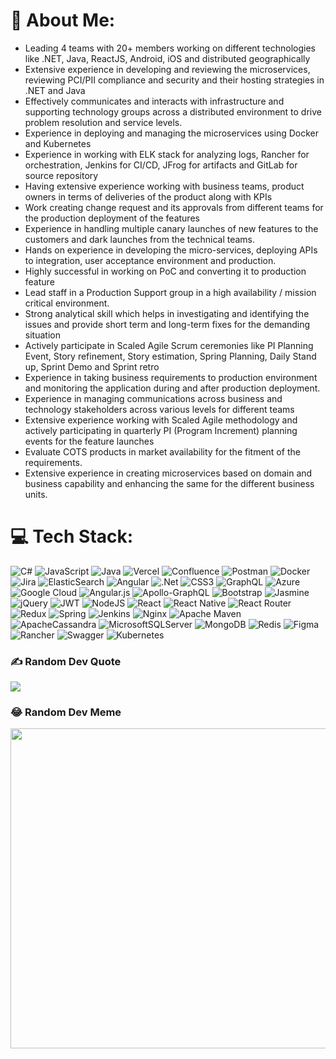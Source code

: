 # 💫 About Me:
- Leading 4 teams with 20+ members working on different technologies like .NET, Java, ReactJS, Android, iOS and distributed geographically
- Extensive experience in developing and reviewing the microservices, reviewing PCI/PII compliance and security and their hosting strategies in .NET and Java
- Effectively communicates and interacts with infrastructure and supporting technology groups across a distributed environment to drive problem resolution and service levels.
- Experience in deploying and managing the microservices using Docker and Kubernetes
- Experience in working with ELK stack for analyzing logs, Rancher for orchestration, Jenkins for CI/CD, JFrog for artifacts and GitLab for source repository
- Having extensive experience working with business teams, product owners in terms of deliveries of the product along with KPIs
- Work creating change request and its approvals from different teams for the production deployment of the features
- Experience in handling multiple canary launches of new features to the customers and dark launches from the technical teams.
- Hands on experience in developing the micro-services, deploying APIs to integration, user acceptance environment and production.
- Highly successful in working on PoC and converting it to production feature
- Lead staff in a Production Support group in a high availability / mission critical environment. 
- Strong analytical skill which helps in investigating and identifying the issues and provide short term and long-term fixes for the demanding situation
- Actively participate in Scaled Agile Scrum ceremonies like PI Planning Event, Story refinement, Story estimation, Spring Planning, Daily Stand up, Sprint Demo and Sprint retro 
- Experience in taking business requirements to production environment and monitoring the application during and after production deployment.
- Experience in managing communications across business and technology stakeholders across various levels for different teams
- Extensive experience working with Scaled Agile methodology and actively participating in quarterly PI (Program Increment) planning events for the feature launches
- Evaluate COTS products in market availability for the fitment of the requirements.
- Extensive experience in creating microservices based on domain and business capability and enhancing the same for the different business units.

# 💻 Tech Stack:
![C#](https://img.shields.io/badge/c%23-%23239120.svg?style=plastic&logo=c-sharp&logoColor=white) ![JavaScript](https://img.shields.io/badge/javascript-%23323330.svg?style=plastic&logo=javascript&logoColor=%23F7DF1E) ![Java](https://img.shields.io/badge/java-%23ED8B00.svg?style=plastic&logo=java&logoColor=white) ![Vercel](https://img.shields.io/badge/vercel-%23000000.svg?style=plastic&logo=vercel&logoColor=white) ![Confluence](https://img.shields.io/badge/confluence-%23172BF4.svg?style=plastic&logo=confluence&logoColor=white) ![Postman](https://img.shields.io/badge/Postman-FF6C37?style=plastic&logo=postman&logoColor=white) ![Docker](https://img.shields.io/badge/docker-%230db7ed.svg?style=plastic&logo=docker&logoColor=white) ![Jira](https://img.shields.io/badge/jira-%230A0FFF.svg?style=plastic&logo=jira&logoColor=white) ![ElasticSearch](https://img.shields.io/badge/-ElasticSearch-005571?style=plastic&logo=elasticsearch) ![Angular](https://img.shields.io/badge/angular-%23DD0031.svg?style=plastic&logo=angular&logoColor=white) ![.Net](https://img.shields.io/badge/.NET-5C2D91?style=plastic&logo=.net&logoColor=white) ![CSS3](https://img.shields.io/badge/css3-%231572B6.svg?style=plastic&logo=css3&logoColor=white) ![GraphQL](https://img.shields.io/badge/-GraphQL-E10098?style=plastic&logo=graphql&logoColor=white) ![Azure](https://img.shields.io/badge/azure-%230072C6.svg?style=plastic&logo=azure-devops&logoColor=white) ![Google Cloud](https://img.shields.io/badge/Google%20Cloud-%234285F4.svg?style=plastic&logo=google-cloud&logoColor=white) ![Angular.js](https://img.shields.io/badge/angular.js-%23E23237.svg?style=plastic&logo=angularjs&logoColor=white) ![Apollo-GraphQL](https://img.shields.io/badge/-ApolloGraphQL-311C87?style=plastic&logo=apollo-graphql) ![Bootstrap](https://img.shields.io/badge/bootstrap-%23563D7C.svg?style=plastic&logo=bootstrap&logoColor=white) ![Jasmine](https://img.shields.io/badge/jasmine-%238A4182.svg?style=plastic&logo=jasmine&logoColor=white) ![jQuery](https://img.shields.io/badge/jquery-%230769AD.svg?style=plastic&logo=jquery&logoColor=white) ![JWT](https://img.shields.io/badge/JWT-black?style=plastic&logo=JSON%20web%20tokens) ![NodeJS](https://img.shields.io/badge/node.js-6DA55F?style=plastic&logo=node.js&logoColor=white) ![React](https://img.shields.io/badge/react-%2320232a.svg?style=plastic&logo=react&logoColor=%2361DAFB) ![React Native](https://img.shields.io/badge/react_native-%2320232a.svg?style=plastic&logo=react&logoColor=%2361DAFB) ![React Router](https://img.shields.io/badge/React_Router-CA4245?style=plastic&logo=react-router&logoColor=white) ![Redux](https://img.shields.io/badge/redux-%23593d88.svg?style=plastic&logo=redux&logoColor=white) ![Spring](https://img.shields.io/badge/spring-%236DB33F.svg?style=plastic&logo=spring&logoColor=white) ![Jenkins](https://img.shields.io/badge/jenkins-%232C5263.svg?style=plastic&logo=jenkins&logoColor=white) ![Nginx](https://img.shields.io/badge/nginx-%23009639.svg?style=plastic&logo=nginx&logoColor=white) ![Apache Maven](https://img.shields.io/badge/Apache%20Maven-C71A36?style=plastic&logo=Apache%20Maven&logoColor=white) ![ApacheCassandra](https://img.shields.io/badge/cassandra-%231287B1.svg?style=plastic&logo=apache-cassandra&logoColor=white) ![MicrosoftSQLServer](https://img.shields.io/badge/Microsoft%20SQL%20Sever-CC2927?style=plastic&logo=microsoft%20sql%20server&logoColor=white) ![MongoDB](https://img.shields.io/badge/MongoDB-%234ea94b.svg?style=plastic&logo=mongodb&logoColor=white) ![Redis](https://img.shields.io/badge/redis-%23DD0031.svg?style=plastic&logo=redis&logoColor=white) 	![Figma](https://img.shields.io/badge/figma-%23F24E1E.svg?style=plastic&logo=figma&logoColor=white) ![Rancher](https://img.shields.io/badge/rancher-%230075A8.svg?style=plastic&logo=rancher&logoColor=white) ![Swagger](https://img.shields.io/badge/-Swagger-%23Clojure?style=plastic&logo=swagger&logoColor=white) ![Kubernetes](https://img.shields.io/badge/kubernetes-%23326ce5.svg?style=plastic&logo=kubernetes&logoColor=white)


### ✍️ Random Dev Quote
![](https://quotes-github-readme.vercel.app/api?type=horizontal&theme=radical)

### 😂 Random Dev Meme
<img src="https://random-memer.herokuapp.com/" width="512px"/>

<!-- Proudly created with GPRM ( https://gprm.itsvg.in ) -->
